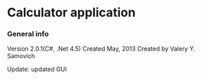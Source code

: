 Calculator application
======================

### General info
Version 2.0.1(C#, .Net 4.5)
Created May, 2013
Created by Valery Y. Samovich

Update: updated GUI
